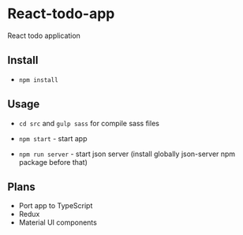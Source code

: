 # React-todo-app
React todo application

Install
---

* `npm install`



Usage
---
* `cd src` and `gulp sass` for compile sass files

* `npm start` - start app

* `npm run server` - start json server (install globally json-server npm package before that)

Plans
---
* Port app to TypeScript
* Redux
* Material UI components
